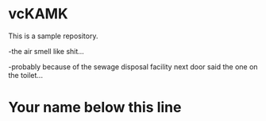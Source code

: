 # vcKAMK
This is a sample repository. 


-the air smell like shit...

-probably because of the sewage disposal facility
 next door said the one on the toilet...



# Your name below this line



